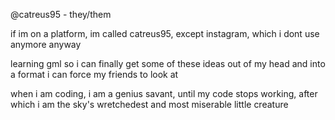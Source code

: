 @catreus95 - they/them

if im on a platform, im called catreus95, except instagram, which i dont use anymore anyway

learning gml so i can finally get some of these ideas out of my head and into a format i can force my friends to look at

when i am coding, i am a genius savant, until my code stops working, after which i am the sky's wretchedest and most miserable little creature

<!---
catreus95/catreus95 is a ✨ special ✨ repository because its `README.md` (this file) appears on your GitHub profile.
You can click the Preview link to take a look at your changes.
--->
